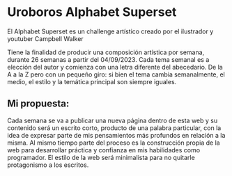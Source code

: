 # Uroboros Alphabet Superset

El Alphabet Superset es un challenge artístico creado por el ilustrador y youtuber Campbell Walker

Tiene la finalidad de producir una composición artística por semana, durante 26 semanas a partir del 04/09/2023. Cada tema semanal es a elección del autor y comienza con una letra diferente del abecedario. De la A a la Z pero con un pequeño giro: si bien el tema cambia semanalmente, el medio, el estilo y la temática principal son siempre iguales.

## Mi propuesta:

Cada semana se va a publicar una nueva página dentro de esta web y su contenido será un escrito corto, producto de una palabra particular, con la idea de expresar parte de mis pensamientos más profundos en relación a la misma. Al mismo tiempo parte del proceso es la construcción propia de la web para desarrollar práctica y confianza en mis habilidades como programador. El estilo de la web será minimalista para no quitarle protagonismo a los escritos.

